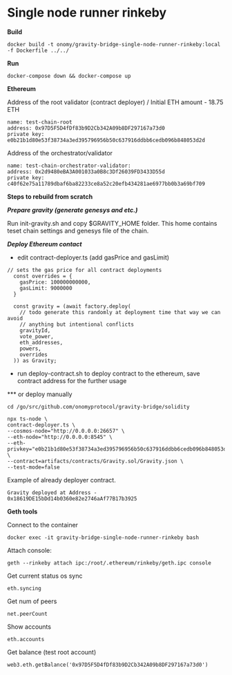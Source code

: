 # Single node runner rinkeby
**Build**
```
docker build -t onomy/gravity-bridge-single-node-runner-rinkeby:local  -f Dockerfile ../../
```

**Run**
```
docker-compose down && docker-compose up
```

**Ethereum**

Address of the root validator (contract deployer)  / Initial ETH amount - 18.75 ETH
```
name: test-chain-root
address: 0x97D5F5D4fDf83b9D2Cb342A09b8DF297167a73d0
private key: e0b21b1d80e53f38734a3ed395796956b50c637916ddbb6cedb096b848053d2d
```

Address of the orchestrator/validator
```
name: test-chain-orchestrator-validator:  
address: 0x2d9480eBA3A001033a0B8c3Df26039FD3433D55d
private key: c40f62e75a11789dbaf6ba82233ce8a52c20efb434281ae6977bb0b3a69bf709
```

**Steps to rebuild from scratch**

***Prepare gravity (generate genesys and etc.)***
  
Run init-gravity.sh and copy $GRAVITY_HOME folder. This home contains teset chain settings and genesys file of the chain.

***Deploy Ethereum contact***

* edit contract-deployer.ts (add gasPrice and gasLimit)
```
// sets the gas price for all contract deployments
  const overrides = {
    gasPrice: 100000000000,
    gasLimit: 9000000
  }

  const gravity = (await factory.deploy(
    // todo generate this randomly at deployment time that way we can avoid
    // anything but intentional conflicts
    gravityId,
    vote_power,
    eth_addresses,
    powers,
    overrides
  )) as Gravity;
```
* run deploy-contract.sh to deploy contract to the ethereum, save contract address for the further usage

*** or deploy manually 

```
cd /go/src/github.com/onomyprotocol/gravity-bridge/solidity

npx ts-node \
contract-deployer.ts \
--cosmos-node="http://0.0.0.0:26657" \
--eth-node="http://0.0.0.0:8545" \
--eth-privkey="e0b21b1d80e53f38734a3ed395796956b50c637916ddbb6cedb096b848053d2d" \
--contract=artifacts/contracts/Gravity.sol/Gravity.json \
--test-mode=false
```

Example of already deployer contract.
```
Gravity deployed at Address -  0x18619DE15bDd14b0360e82e2746aAf77B17b3925
```

**Geth tools**

Connect to the container
```
docker exec -it gravity-bridge-single-node-runner-rinkeby bash
```
Attach console:
```
geth --rinkeby attach ipc:/root/.ethereum/rinkeby/geth.ipc console
```
Get current status os sync
```
eth.syncing
```
Get num of peers
```
net.peerCount
```
Show accounts
```
eth.accounts
```
Get balance (test root account)
```
web3.eth.getBalance('0x97D5F5D4fDf83b9D2Cb342A09b8DF297167a73d0')
```